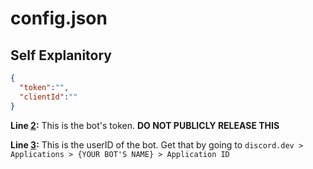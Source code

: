# config.json

## Self Explanitory

``` json linenums="1"
{
  "token":"",
  "clientId":""
}
```

**Line [2](#__codelineno-0-2):**
This is the bot's token. **DO __NOT__ PUBLICLY RELEASE THIS**

**Line [3](#__codelineno-0-3):**
This is the userID of the bot. Get that by going to 
`discord.dev > Applications > {YOUR BOT'S NAME} > Application ID`